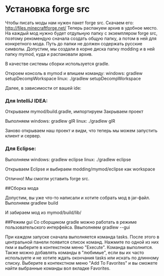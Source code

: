 # Установка forge src

Чтобы писать моды нам нужен пакет forge src. Скачаем его: http://files.minecraftforge.net/
Теперь распакуем архив в удобное место.
На каждый мод нужно будет отдульную папку с экземпляром forge src, поэтому рекомендую сначала создать общую папку, а потом в ней для конкретного мода.
Путь до папки не должен содержать русские символы.
Допустим, мы создали в корне диска папку modding и в ней папку mymod, куда и распаковали архив.

В качестве системы сборки используется gradle.

Откроем консоль в mymod  и впишем команду:
windows: gradlew setupDecompWorkspace
linux: ./gradlew setupDecompWorkspace

Далее, в зависимости от вашей ide:
### Для IntelliJ IDEA:
Открываем mymod/build.gradle, импортируем
Закрываем проект

Выполняем
windows: gradlew gIR
linux: ./gradlew gIR

Заново открываем наш проект и видм, что теперь мы можем запустить клиент и сервер.

### Для Eclipse:
Выполняем 
windows: gradlew eclipse
linux: ./gradlew eclipse

Открываем Eclipse и выбираем modding/mymod/eclipse как workspace

Отлично! Мы смогли уставить forge src.

##Сборка мода

Допустим, вы уже что-то написали и хотите собрать мод в jar-файл.
Выполняем
gradlew build

И забираем мод из mymod/build/lib/

##Режим gui
Со сборщиком gradle можно работать в режиме пользовательского интерфейса.
Ввыполняем
gradlew --gui

При каждом запуске сначала выполняется команда tasks.
После этого в центральной панели появится список команд.
Нажмите по одной из них пкм и выберите в контекстном меню "Execute". Команда выполнится.
Также можно добавлять команды в "любимые", если вы их часто используете и не хотите ждать окончания tasks или искать по длинному списку.
Выберите в контекстном меню "Add To Favorites" и вы сможете найти выбранные команды вол вкладке Favorites.
